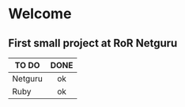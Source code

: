 #                            Welcome
## First small project at RoR Netguru

|TO DO    | DONE    |
|---------|:-------:|
|Netguru  |   ok    |
|Ruby     |   ok    | 
